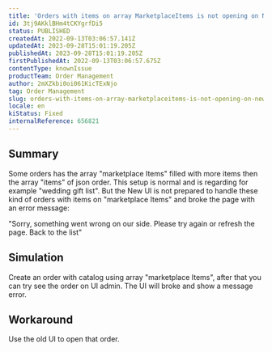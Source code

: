 ```yaml
---
title: 'Orders with items on array MarketplaceItems is not opening on New UI Admin'
id: 3tj9AKklBHm4tCKYgrfDi5
status: PUBLISHED
createdAt: 2022-09-13T03:06:57.141Z
updatedAt: 2023-09-28T15:01:19.205Z
publishedAt: 2023-09-28T15:01:19.205Z
firstPublishedAt: 2022-09-13T03:06:57.675Z
contentType: knownIssue
productTeam: Order Management
author: 2mXZkbi0oi061KicTExNjo
tag: Order Management
slug: orders-with-items-on-array-marketplaceitems-is-not-opening-on-new-ui-admin
locale: en
kiStatus: Fixed
internalReference: 656821
---
```


## Summary



Some orders has the array "marketplace Items" filled with more items then the array "items" of json order. This setup is normal and is regarding for example "wedding gift list".
But the New UI is not prepared to handle these kind of orders with items on "marketplace Items" and broke the page with an error message:


"Sorry, something went wrong on our side.
Please try again or refresh the page.
Back to the list"



##

## Simulation



Create an order with catalog using array "marketplace Items", after that you can try see the order on UI admin. The UI will broke and show a message error.


##

## Workaround


Use the old UI to open that order.





